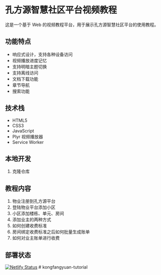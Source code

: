 # 孔方源智慧社区平台视频教程

这是一个基于 Web 的视频教程平台，用于展示孔方源智慧社区平台的使用教程。

## 功能特点

- 响应式设计，支持各种设备访问
- 视频播放进度记忆
- 支持明暗主题切换
- 支持离线访问
- 文档下载功能
- 章节导航
- 搜索功能

## 技术栈

- HTML5
- CSS3
- JavaScript
- Plyr 视频播放器
- Service Worker

## 本地开发

1. 克隆仓库

## 教程内容

1. 物业注册到孔方源平台
2. 登陆物业平台添加小区
3. 小区添加楼栋、单元、房间
4. 添加业主的两种方式
5. 如何创建收费标准
6. 房间绑定收费标准之后如何批量生成账单
7. 如何对业主账单进行收费

## 部署状态

[![Netlify Status](https://api.netlify.com/api/v1/badges/520504c1-9f20-4d64-8a37-37d803f8e6f8/deploy-status)](https://app.netlify.com/sites/kongfangyuan-tutorial/deploys)
#   k o n g f a n g y u a n - t u t o r i a l 
 
 